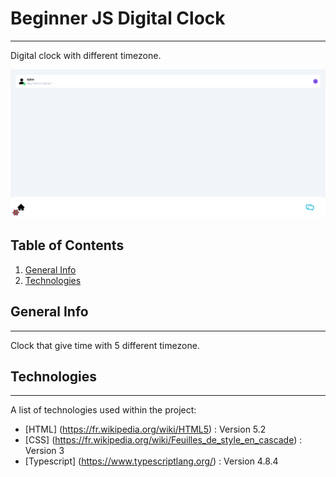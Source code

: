 # Beginner JS Digital Clock

---

Digital clock with different timezone.

![alt text](https://github.com/DylanC-Code-L/Advanced-JS-Chat-App/blob/main/screenshots/github.png?raw=true)

## Table of Contents

1. [General Info](#general-info)
2. [Technologies](#technologies)

## General Info

---

Clock that give time with 5 different timezone.

## Technologies

---

A list of technologies used within the project:

- [HTML] (https://fr.wikipedia.org/wiki/HTML5) : Version 5.2
- [CSS] (https://fr.wikipedia.org/wiki/Feuilles_de_style_en_cascade) : Version 3
- [Typescript] (https://www.typescriptlang.org/) : Version 4.8.4
